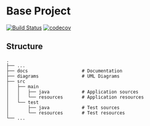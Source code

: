 # Base Project
[![Build Status](https://travis-ci.org/exclusive1214/BaseProject.svg?branch=master)](https://travis-ci.org/exclusive1214/BaseProject)
[![codecov](https://codecov.io/gh/exclusive1214/BaseProject/branch/master/graph/badge.svg)](https://codecov.io/gh/exclusive1214/BaseProject)

## Structure
```
.
├── ...
├── docs                    # Documentation
├── diagrams                # UML Diagrams
├── src
│   ├── main
│   │   ├── java            # Application sources
│   │   └── resources       # Application resources
│   └── test
│       ├── java            # Test sources
│       └── resources       # Test resources
└── ...
```
